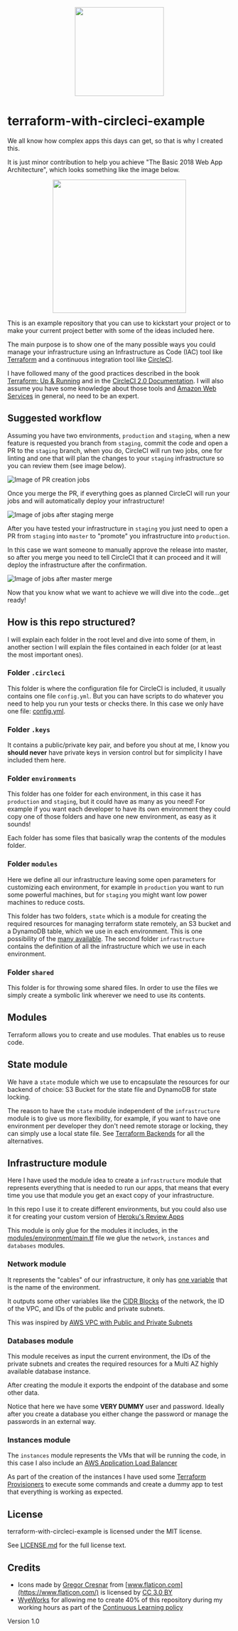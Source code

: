 <p align="center"><img src="https://raw.githubusercontent.com/fedekau/terraform-with-circleci-example/staging/.images/gears.png" height="200px"></p>

# terraform-with-circleci-example

We all know how complex apps this days can get, so that is why I created this.

It is just minor contribution to help you achieve "The Basic 2018 Web App Architecture", which looks something like the image below.

<p align="center"><img src="https://raw.githubusercontent.com/fedekau/terraform-with-circleci-example/staging/.images/web-app.jpg" height="300px"></p>

This is an example repository that you can use to kickstart your project or to
make your current project better with some of the ideas included here.

The main purpose is to show one of the many possible ways
you could manage your infrastructure using an Infrastructure as Code (IAC) tool
like [Terraform](https://www.terraform.io/) and a continuous integration tool
like [CircleCI](https://circleci.com).

I have followed many of the good practices described in the book [Terraform: Up & Running](https://www.terraformupandrunning.com/) and in the [CircleCI 2.0 Documentation](https://circleci.com/docs/2.0/). I will also assume you have some knowledge about those tools and [Amazon Web Services](https://aws.amazon.com) in general, no need to be an expert.

## Suggested workflow

Assuming you have two environments, `production` and `staging`, when a new feature is requested you branch from `staging`, commit the code and open a PR to the `staging` branch, when you do, CircleCI will run two jobs, one for linting and one that will plan the changes to your `staging` infrastructure so you can review them (see image below).

![Image of PR creation jobs](https://raw.githubusercontent.com/fedekau/terraform-with-circleci-example/staging/.images/pr.png)

Once you merge the PR, if everything goes as planned CircleCI will run your jobs and will automatically deploy your infrastructure!

![Image of jobs after staging merge](https://raw.githubusercontent.com/fedekau/terraform-with-circleci-example/staging/.images/staging-merge.png)

After you have tested your infrastructure in `staging` you just need to open a PR from `staging` into `master` to "promote" you infrastructure into `production`.

In this case we want someone to manually approve the release into master, so after you merge you need to tell CircleCI that it can proceed and it will deploy the infrastructure after the confirmation.

![Image of jobs after master merge](https://raw.githubusercontent.com/fedekau/terraform-with-circleci-example/staging/.images/master-merge.png)

Now that you know what we want to achieve we will dive into the code...get ready!

## How is this repo structured?

I will explain each folder in the root level and dive into some of them, in another section I will explain the files contained in each folder (or at least the most important ones).

### Folder `.circleci`

This folder is where the configuration file for CircleCI is included, it usually
contains one file `config.yml`. But you can have scripts to do whatever you need to help you run your tests or checks there. In this case we only have one file: [config.yml](https://github.com/fedekau/terraform-with-circleci-example/blob/master/.circleci/config.yml).

### Folder `.keys`

It contains a public/private key pair, and before you shout at me, I know you **should never** have private keys in version control but for simplicity I have included them here.

### Folder `environments`

This folder has one folder for each environment, in this case it has `production` and `staging`, but it could have as many as you need! For example if you want each developer to have its own environment they could copy one of those folders and have one new environment, as easy as it sounds!

Each folder has some files that basically wrap the contents of the modules folder.

### Folder `modules`

Here we define all our infrastructure leaving some open parameters for customizing each environment, for example in `production` you want to run some powerful machines, but for `staging` you might want low power machines to reduce costs.

This folder has two folders, `state` which is a module for creating the required resources for managing terraform state remotely, an S3 bucket and a DynamoDB table, which we use in each environment. This is one possibility of the [many available](https://www.terraform.io/docs/backends/). The second folder `infrastructure` contains the definition of all the infrastructure which we use in each environment.

### Folder `shared`

This folder is for throwing some shared files. In order to use the files we simply create a symbolic link wherever we need to use its contents.

## Modules

Terraform allows you to create and use modules. That enables us to reuse code.

## State module

We have a `state` module which we use to encapsulate the resources for our backend of choice: S3 Bucket for the state file and DynamoDB for state locking.

The reason to have the `state` module independent of the `infrastructure` module is to give us more flexibility, for example, if you want to have one environment per developer they don't need remote storage or locking, they can simply use a local state file. See [Terraform Backends](https://www.terraform.io/docs/backends/index.html) for all the alternatives.

## Infrastructure module

Here I have used the module idea to create a `infrastructure` module that represents everything that is needed to run our apps, that means that every time you use that module you get an exact copy of your infrastructure.

In this repo I use it to create different environments, but you could also use it for creating your custom version of [Heroku's Review Apps](https://devcenter.heroku.com/articles/github-integration-review-apps)

This module is only glue for the modules it includes, in the [modules/environment/main.tf](https://github.com/fedekau/terraform-with-circleci-example/blob/staging/modules/infrastructure/main.tf) file we glue the `network`, `instances` and `databases` modules.

### Network module

It represents the "cables" of our infrastructure, it only has [one variable](https://github.com/fedekau/terraform-with-circleci-example/blob/staging/modules/infrastructure/modules/network/variables.tf) that is the name of the environment.

It outputs some other variables like the [CIDR Blocks](https://es.wikipedia.org/wiki/Classless_Inter-Domain_Routing) of the network, the ID of the VPC, and IDs of the public and private subnets.

This was inspired by [AWS VPC with Public and Private Subnets](https://docs.aws.amazon.com/AmazonVPC/latest/UserGuide/VPC_Scenario2.html)

### Databases module

This module receives as input the current environment, the IDs of the private subnets and creates the required resources for a Multi AZ highly available database instance.

After creating the module it exports the endpoint of the database and some other data.

Notice that here we have some **VERY DUMMY** user and password. Ideally after you create a database you either change the password or manage the passwords in an external way.

### Instances module

The `instances` module represents the VMs that will be running the code, in this case I also include an [AWS Application Load Balancer](https://docs.aws.amazon.com/elasticloadbalancing/latest/application/introduction.html)

As part of the creation of the instances I have used some [Terraform Provisioners](https://www.terraform.io/docs/provisioners/index.html) to execute some commands and create a dummy app to test that everything is working as expected.

## License

terraform-with-circleci-example is licensed under the MIT license.

See [LICENSE.md](https://github.com/fedekau/terraform-with-circleci-example/blob/staging/LICENSE.md) for the full license text.

## Credits

- Icons made by [Gregor Cresnar](https://www.flaticon.com/authors/gregor-cresnar) from [www.flaticon.com](https://www.flaticon.com/) is licensed by [CC 3.0 BY](http://creativecommons.org/licenses/by/3.0/)
- [WyeWorks](https://www.wyeworks.com) for allowing me to create 40% of this repository during my working hours as part of the [Continuous Learning policy](https://wyeworks.com/blog/2015/7/16/technical-thursdays-or-how-we-do-continuous-learning)

Version 1.0

